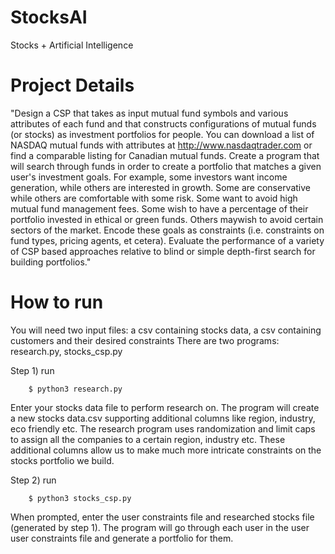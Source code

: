 # StocksAI
Stocks + Artificial Intelligence

# Project Details
"Design a CSP that takes as input mutual fund symbols and various attributes of each fund and that constructs configurations of mutual funds (or stocks) as investment portfolios for people. You can download a list of NASDAQ mutual funds with attributes at http://www.nasdaqtrader.com or find a comparable listing for Canadian mutual funds. Create a program that will search through funds in order to create a portfolio that matches a given user's investment goals. For example, some investors want income generation, while others are interested in growth. Some are conservative while others are comfortable with some risk. Some want to avoid high mutual fund management fees. Some wish to have a percentage of their portfolio invested in ethical or green funds. Others maywish to avoid certain sectors of the market. Encode these goals as constraints (i.e. constraints on fund types, pricing agents, et cetera). Evaluate the performance of a variety of CSP based approaches relative to blind or simple depth-first search for building portfolios."

# How to run
You will need two input files: a csv containing stocks data, a csv containing customers and their desired constraints
There are two programs: research.py, stocks_csp.py

Step 1) run

        $ python3 research.py
        
Enter your stocks data file to perform research on. The program will create a new stocks data.csv supporting additional columns like region, industry, eco friendly etc. The research program uses randomization and limit caps to assign all the companies to a certain region, industry etc. These additional columns allow us to make much more intricate constraints on the stocks portfolio we build.

Step 2) run

        $ python3 stocks_csp.py
        
When prompted, enter the user constraints file and researched stocks file (generated by step 1). The program will go through each user in the user user constraints file and generate a portfolio for them.
